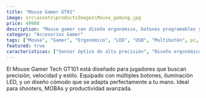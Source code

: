 ```yaml
---
title: "Mouse Gamer GT01"
image: src\assets\productsImages\Mouse_gaming.jpg
price: 49900
description: "Mouse gamer con diseño ergonómico, botones programables y luz LED. Ideal para sesiones de juego prolongadas."
category: "Accesorios Gamer"
tags: ["Mouse", "Gamer", "Ergonómico", "LED", "USB", "Multibotón", pc, laptop]
featured: true
caracteristicas: ["Sensor óptico de alta precisión", "Diseño ergonómico para largas sesiones", "Iluminación LED multicolor", "Botones laterales programables", "Botón de doble clic", "Resolución ajustable (DPI)", "Compatible con Windows, macOS y Linux"]
---
```


El Mouse Gamer Tech GT101 está diseñado para jugadores que buscan precisión, velocidad y estilo. Equipado con múltiples botones, iluminación LED, y un diseño cómodo que se adapta perfectamente a tu mano. Ideal para shooters, MOBAs y productividad avanzada.